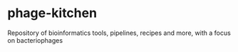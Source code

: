 # phage-kitchen
Repository of bioinformatics tools, pipelines, recipes and more, with a focus on bacteriophages
